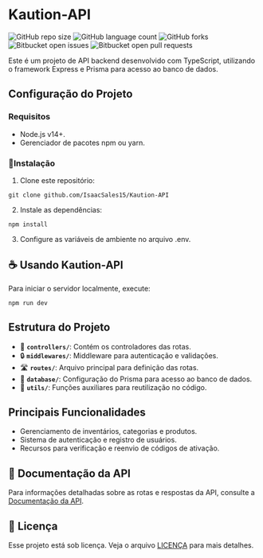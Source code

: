 # Kaution-API

![GitHub repo size](https://img.shields.io/github/repo-size/iuricode/README-template?style=for-the-badge)
![GitHub language count](https://img.shields.io/github/languages/count/iuricode/README-template?style=for-the-badge)
![GitHub forks](https://img.shields.io/github/forks/iuricode/README-template?style=for-the-badge)
![Bitbucket open issues](https://img.shields.io/bitbucket/issues/iuricode/README-template?style=for-the-badge)
![Bitbucket open pull requests](https://img.shields.io/bitbucket/pr-raw/iuricode/README-template?style=for-the-badge)

Este é um projeto de API backend desenvolvido com TypeScript, utilizando o framework Express e Prisma para acesso ao banco de dados.

## **Configuração do Projeto**

### **Requisitos**

- Node.js v14+.
- Gerenciador de pacotes npm ou yarn.

### 🚀**Instalação**

1. Clone este repositório:

```
git clone github.com/IsaacSales15/Kaution-API
```

2. Instale as dependências:

```
npm install
```

3. Configure as variáveis de ambiente no arquivo .env.

## ☕ Usando Kaution-API
Para iniciar o servidor localmente, execute:

```
npm run dev
```

## **Estrutura do Projeto**
- 📂 **`controllers/`**: Contém os controladores das rotas.
- 🔒 **`middlewares/`**: Middleware para autenticação e validações.
- 🛣️ **`routes/`**: Arquivo principal para definição das rotas.
- 💾 **`database/`**: Configuração do Prisma para acesso ao banco de dados.
- 🔧 **`utils/`**: Funções auxiliares para reutilização no código.

## **Principais Funcionalidades**
 - Gerenciamento de inventários, categorias e  produtos.
- Sistema de autenticação e registro de usuários.
- Recursos para verificação e reenvio de códigos de ativação.

## 📖 Documentação da API

Para informações detalhadas sobre as rotas e respostas da API, consulte a [Documentação da API](./API_DOCUMENTATION.md).

## 📝 Licença

Esse projeto está sob licença. Veja o arquivo [LICENÇA](LICENSE.md) para mais detalhes.
